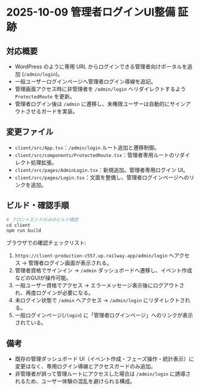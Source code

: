 # 2025-10-09 管理者ログインUI整備 証跡

## 対応概要
- WordPress のように専用 URL からログインできる管理者向けポータルを追加 (`/admin/login`)。
- 一般ユーザーログインページへ管理者ログイン導線を追記。
- 管理画面アクセス時に非管理者を `/admin/login` へリダイレクトするよう `ProtectedRoute` を更新。
- 管理者ログイン後は `/admin` に遷移し、未権限ユーザーは自動的にサインアウトさせるガードを実装。

## 変更ファイル
- `client/src/App.tsx`：`/admin/login` ルート追加と遷移制御。
- `client/src/components/ProtectedRoute.tsx`：管理者専用ルートのリダイレクト処理拡張。
- `client/src/pages/AdminLogin.tsx`：新規追加。管理者専用ログイン UI。
- `client/src/pages/Login.tsx`：文面を整備し、管理者ログインページへのリンクを追加。

## ビルド・確認手順
```powershell
# フロントエンドのみのビルド確認
cd client
npm run build
```

ブラウザでの確認チェックリスト:
1. `https://client-production-c557.up.railway.app/admin/login` へアクセス → 管理者ログイン画面が表示される。
2. 管理者資格でサインイン → `/admin` ダッシュボードへ遷移し、イベント作成などのGUIが操作可能。
3. 一般ユーザー資格でアクセス → エラーメッセージ表示後にログアウトされ、再度ログインが必要になる。
4. 未ログイン状態で `/admin` へアクセス → `/admin/login` にリダイレクトされる。
5. 一般ログインページ(`/login`) に「管理者ログインページ」へのリンクが表示されている。

## 備考
- 既存の管理ダッシュボード UI（イベント作成・フェーズ操作・統計表示）に変更はなく、専用ログイン導線とアクセスガードのみ追加。
- 非管理者が誤って管理ルートにアクセスした場合は `/admin/login` に誘導されるため、ユーザー体験の混乱を避けられる構成。
